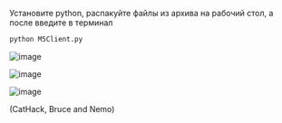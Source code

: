 Установите python, распакуйте файлы из архива на рабочий стол, а после введите в терминал
   ```bash
   python M5Client.py
   ```

![image](https://github.com/user-attachments/assets/806ae21e-cef9-4984-9608-9dc7b57ea16b)

![image](https://github.com/user-attachments/assets/f21aef1b-e5ad-4989-9f3d-91a06c2bbeee)

![image](https://github.com/user-attachments/assets/cc6c933a-1735-4ff1-b131-05a58a835556)

(CatHack, Bruce and Nemo)
